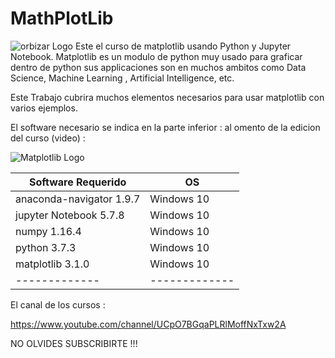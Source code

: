 # MathPlotLib
![orbizar Logo](https://github.com/OrvizarHub/MathPlotLib/blob/master/utils/Logo.png=250x250)
Este el curso de matplotlib usando Python y Jupyter Notebook.
Matplotlib es un modulo de python muy usado para graficar dentro de python sus applicaciones son en muchos ambitos como Data Science, Machine Learning , Artificial Intelligence, etc.

Este Trabajo cubrira muchos elementos necesarios para usar matplotlib con varios ejemplos.

El software necesario se indica en la parte inferior : 
al omento de la edicion del curso (video) : 

![Matplotlib Logo](https://github.com/OrvizarHub/MathPlotLib/blob/master/utils/matplotlib.PNG)


|Software Requerido   | OS |
| ------------- | ------------- |
| anaconda-navigator 1.9.7 | Windows 10  |
| jupyter Notebook  5.7.8  | Windows 10  |
| numpy            1.16.4  | Windows 10  |
| python           3.7.3 | Windows 10  |
| matplotlib       3.1.0 | Windows 10  |
| ------------- | ------------- |

El canal de los cursos :

https://www.youtube.com/channel/UCpO7BGqaPLRlMoffNxTxw2A

NO OLVIDES SUBSCRIBIRTE !!!

